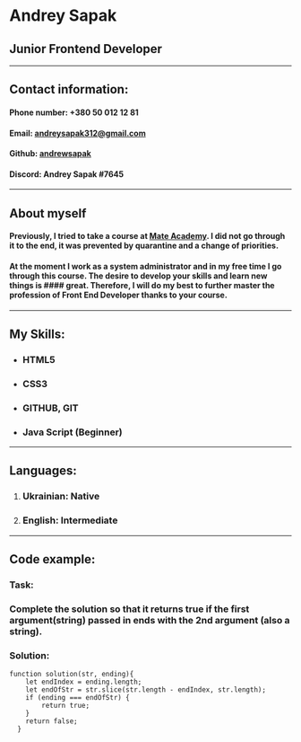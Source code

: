 # **Andrey Sapak**

## Junior Frontend Developer

___

## **Contact information:**

#### Phone number: +380 50 012 12 81
#### Email: andreysapak312@gmail.com
#### Github: [andrewsapak](https://github.com/andrewsapak)
#### Discord: Andrey Sapak #7645

___

## **About myself**

#### Previously, I tried to take a course at [Mate Academy](https://mate.academy/). I did not go through it to the end, it was prevented by quarantine and a  change of priorities.
#### At the moment I work as a system administrator and in my free time I go through this course. The desire to develop your skills and learn new things is #### great. Therefore, I will do my best to further master the profession of Front End Developer thanks to your course.

___

## **My Skills:**

* ### HTML5
* ### CSS3
* ### GITHUB, GIT
* ### Java Script (Beginner)

___

## **Languages:** 

1. ### Ukrainian: Native
2. ### English: Intermediate

___

## **Code example:**

### Task: 

### Complete the solution so that it returns true if the first argument(string) passed in ends with the 2nd argument (also a string).

### Solution:

```
function solution(str, ending){
    let endIndex = ending.length;
    let endOfStr = str.slice(str.length - endIndex, str.length);
    if (ending === endOfStr) {
        return true;
    }
    return false;
  }
```